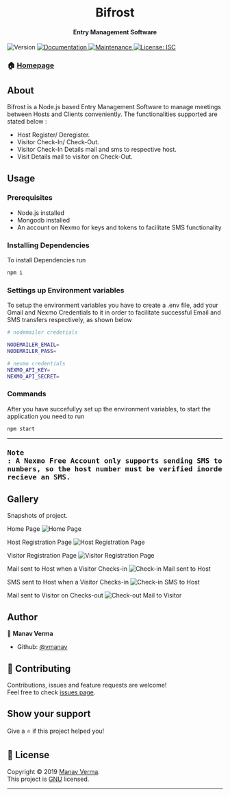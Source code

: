 <h1 align="center">Bifrost</h1>
<h4 align="center">Entry Management Software</h4>
<p>

  <img alt="Version" src="https://img.shields.io/badge/version-1.0.0-blue.svg?cacheSeconds=2592000" />
  <a href="https://github.com/vmanav/Bifrost#readme" target="_blank">
    <img alt="Documentation" src="https://img.shields.io/badge/documentation-yes-brightgreen.svg" />
  </a>
  <a href="https://github.com/vmanav/Bifrost/graphs/commit-activity" target="_blank">
    <img alt="Maintenance" src="https://img.shields.io/badge/Maintained%3F-yes-green.svg" />
  </a>
  <a href="https://github.com/vmanav/Bifrost/blob/master/LICENSE" target="_blank">
    <img alt="License: ISC" src="https://img.shields.io/github/license/vmanav/Bifrost" />
  </a>
</p>


### 🏠 [Homepage](https://github.com/vmanav/Bifrost#readme)


## About

Bifrost is a Node.js based Entry Management Software to manage meetings between Hosts and Clients conveniently. The functionalities supported are stated below :

* Host Register/ Deregister.
* Visitor Check-In/ Check-Out.
* Visitor Check-In Details mail and sms to respective host.
* Visit Details mail to visitor on Check-Out.


## Usage

### Prerequisites 

* Node.js installed
* Mongodb installed
* An account on Nexmo for keys and tokens to facilitate SMS functionality

### Installing Dependencies

To install Dependencies run

```sh
npm i
```

### Settings up Environment variables 

To setup the environment variables you have to create a .env file, add your Gmail and Nexmo Credentials to it in order to facilitate successful Email and SMS transfers respectively, as shown below

```sh
# nodemailer credetials

NODEMAILER_EMAIL=
NODEMAILER_PASS=

# nexmo credentials
NEXMO_API_KEY=
NEXMO_API_SECRET=
```



### Commands

After you have succefullyy set up the environment variables, to start the application you need to run

```sh
npm start
```

---

### <pre>Note : A Nexmo Free Account only supports sending SMS to verified mobile numbers, so the host number must be verified inorder to successfully recieve an SMS.</pre>


## Gallery

Snapshots of project.

Home Page
![Home Page](public/bifrostHome.png)

Host Registration Page
![Host Registration Page](public/host_reg.png)

Visitor Registration Page
![Visitor Registration Page](public/visitor_checkin.png)

Mail sent to Host when a Visitor Checks-in
![Check-in Mail sent to Host](public/mail_to_host.png)

SMS sent to Host when a Visitor Checks-in
![Check-in SMS to Host](public/hostMsg.jpeg)

Mail sent to Visitor on Checks-out
![Check-out Mail to Visitor](public/mail_to_visitor.jpeg)

## Author

👤 **Manav Verma**

* Github: [@vmanav](https://github.com/vmanav)

## 🤝 Contributing

Contributions, issues and feature requests are welcome!<br />Feel free to check [issues page](https://github.com/vmanav/Bifrost/issues).

## Show your support

Give a ⭐️ if this project helped you!

## 📝 License

Copyright © 2019 [Manav Verma](https://github.com/vmanav).<br />
This project is [GNU](https://github.com/vmanav/Bifrost/blob/master/LICENSE) licensed.

***
